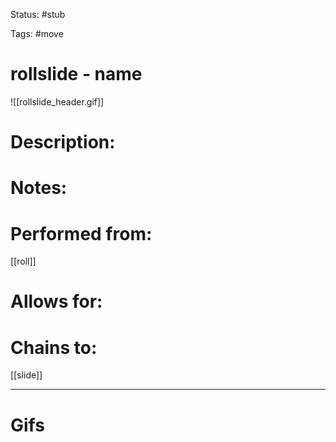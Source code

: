 Status: #stub

Tags: #move

# rollslide - name
![[rollslide_header.gif]]
# Description:


# Notes:


# Performed from:
[[roll]]

# Allows for:


# Chains to:
[[slide]]

___
# Gifs
